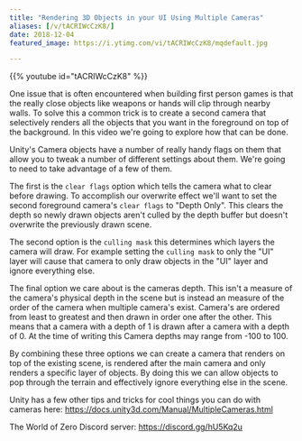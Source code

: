 ```yaml
---
title: "Rendering 3D Objects in your UI Using Multiple Cameras"
aliases: [/v/tACRIWcCzK8/]
date: 2018-12-04
featured_image: https://i.ytimg.com/vi/tACRIWcCzK8/mqdefault.jpg

---
```


{{% youtube id="tACRIWcCzK8" %}}

One issue that is often encountered when building first person games is that the really close objects like weapons or hands will clip through nearby walls. To solve this a common trick is to create a second camera that selectively renders all the objects that you want in the foreground on top of the background. In this video we're going to explore how that can be done.

Unity's Camera objects have a number of really handy flags on them that allow you to tweak a number of different settings about them. We're going to need to take advantage of a few of them.

The first is the `clear flags` option which tells the camera what to clear before drawing. To accomplish our overwrite effect we'll want to set the second foreground camera's `clear flags` to "Depth Only". This clears the depth so newly drawn objects aren't culled by the depth buffer but doesn't overwrite the previously drawn scene.

The second option is the `culling mask` this determines which layers the camera will draw.  For example setting the `culling mask` to only the "UI" layer will cause that camera to only draw objects in the "UI" layer and ignore everything else. 

The final option we care about is the cameras depth. This isn't a measure of the camera's physical depth in the scene but is instead an measure of the order of the camera when multiple camera's exist. Camera's are ordered from least to greatest and then drawn in order one after the other. This means that a camera with a depth of 1 is drawn after a camera with a depth of 0. At the time of writing this Camera depths may range from -100 to 100.

By combining these three options we can create a camera that renders on top of the existing scene, is rendered after the main camera and only renders a specific layer of objects. By doing this we can allow objects to pop through the terrain and effectively ignore everything else in the scene.

Unity has a few other tips and tricks for cool things you can do with cameras here: https://docs.unity3d.com/Manual/MultipleCameras.html

The World of Zero Discord server: https://discord.gg/hU5Kq2u